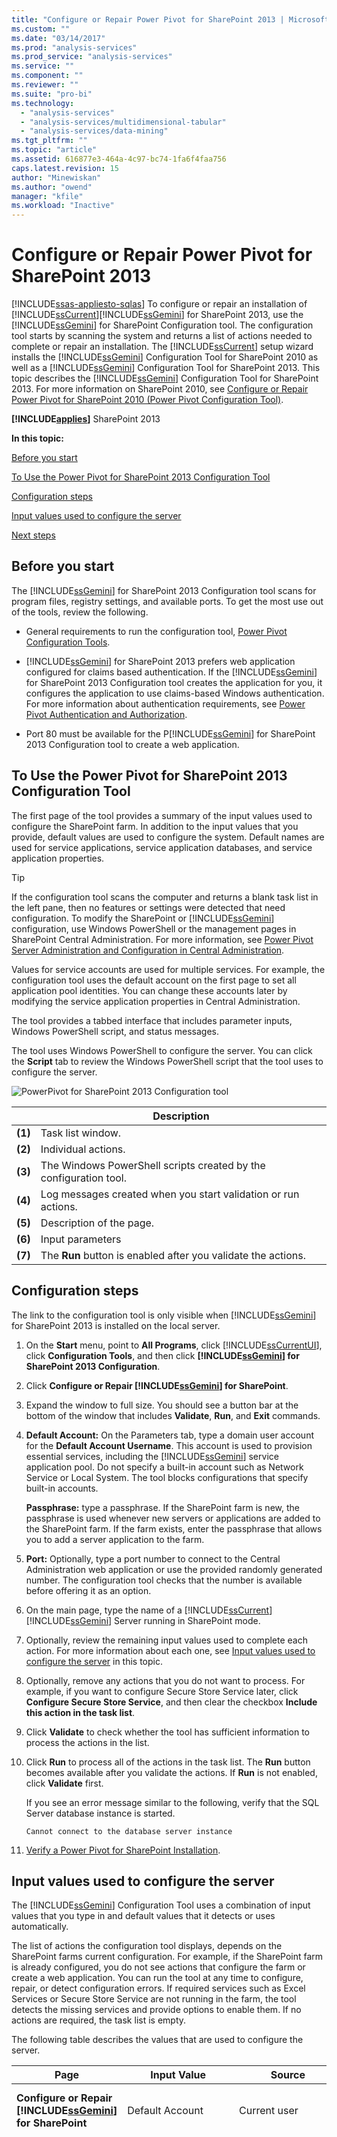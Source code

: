 ```yaml
---
title: "Configure or Repair Power Pivot for SharePoint 2013 | Microsoft Docs"
ms.custom: ""
ms.date: "03/14/2017"
ms.prod: "analysis-services"
ms.prod_service: "analysis-services"
ms.service: ""
ms.component: ""
ms.reviewer: ""
ms.suite: "pro-bi"
ms.technology: 
  - "analysis-services"
  - "analysis-services/multidimensional-tabular"
  - "analysis-services/data-mining"
ms.tgt_pltfrm: ""
ms.topic: "article"
ms.assetid: 616877e3-464a-4c97-bc74-1fa6f4faa756
caps.latest.revision: 15
author: "Minewiskan"
ms.author: "owend"
manager: "kfile"
ms.workload: "Inactive"
---
```

# Configure or Repair Power Pivot for SharePoint 2013
[!INCLUDE[ssas-appliesto-sqlas](../../includes/ssas-appliesto-sqlas.md)]
  To configure or repair an installation of [!INCLUDE[ssCurrent](../../includes/sscurrent-md.md)][!INCLUDE[ssGemini](../../includes/ssgemini-md.md)] for SharePoint 2013, use the [!INCLUDE[ssGemini](../../includes/ssgemini-md.md)] for SharePoint Configuration tool. The configuration tool starts by scanning the system and returns a list of actions needed to complete or repair an installation. The [!INCLUDE[ssCurrent](../../includes/sscurrent-md.md)] setup wizard installs the [!INCLUDE[ssGemini](../../includes/ssgemini-md.md)] Configuration Tool for SharePoint 2010 as well as a [!INCLUDE[ssGemini](../../includes/ssgemini-md.md)] Configuration Tool for SharePoint 2013. This topic describes the [!INCLUDE[ssGemini](../../includes/ssgemini-md.md)] Configuration Tool for SharePoint 2013. For more information on SharePoint 2010, see [Configure or Repair Power Pivot for SharePoint 2010 (Power Pivot Configuration Tool)](http://msdn.microsoft.com/en-us/d61f49c5-efaa-4455-98f2-8c293fa50046).  
  
 **[!INCLUDE[applies](../../includes/applies-md.md)]**  SharePoint 2013  
  
 **In this topic:**  
  
 [Before you start](#bkmk_before)  
  
 [To Use the Power Pivot for SharePoint 2013 Configuration Tool](#bkmk_using)  
  
 [Configuration steps](#bkmk_steps)  
  
 [Input values used to configure the server](#bkmk_input)  
  
 [Next steps](#bkmk_nextsteps)  
  
##  <a name="bkmk_before"></a> Before you start  
 The [!INCLUDE[ssGemini](../../includes/ssgemini-md.md)] for SharePoint 2013 Configuration tool scans for program files, registry settings, and available ports. To get the most use out of the tools, review the following.  
  
-   General requirements to run the configuration tool, [Power Pivot Configuration Tools](../../analysis-services/power-pivot-sharepoint/power-pivot-configuration-tools.md).  
  
-   [!INCLUDE[ssGemini](../../includes/ssgemini-md.md)] for SharePoint 2013 prefers web application configured for claims based authentication. If the [!INCLUDE[ssGemini](../../includes/ssgemini-md.md)] for SharePoint 2013 Configuration tool creates the application for you, it configures the application to use claims-based Windows authentication. For more information about authentication requirements, see [Power Pivot Authentication and Authorization](../../analysis-services/power-pivot-sharepoint/power-pivot-authentication-and-authorization.md).  
  
-   Port 80 must be available for the P[!INCLUDE[ssGemini](../../includes/ssgemini-md.md)] for SharePoint 2013 Configuration tool to create a web application.  
  
##  <a name="bkmk_using"></a> To Use the Power Pivot for SharePoint 2013 Configuration Tool  
 The first page of the tool provides a summary of the input values used to configure the SharePoint farm. In addition to the input values that you provide, default values are used to configure the system. Default names are used for service applications, service application databases, and service application properties.  
  
> [!TIP]  
>  If the configuration tool scans the computer and returns a blank task list in the left pane, then no features or settings were detected that need configuration. To modify the SharePoint or [!INCLUDE[ssGemini](../../includes/ssgemini-md.md)] configuration, use Windows PowerShell or the management pages in SharePoint Central Administration. For more information, see [Power Pivot Server Administration and Configuration in Central Administration](../../analysis-services/power-pivot-sharepoint/power-pivot-server-administration-and-configuration-in-central-administration.md).  
  
 Values for service accounts are used for multiple services. For example, the configuration tool uses the default account on the first page to set all application pool identities. You can change these accounts later by modifying the service application properties in Central Administration.  
  
 The tool provides a tabbed interface that includes parameter inputs, Windows PowerShell script, and status messages.  
  
 The tool uses Windows PowerShell to configure the server. You can click the **Script** tab to review the Windows PowerShell script that the tool uses to configure the server.  
  
 ![PowerPivot for SharePoint 2013 Configuration tool](../../analysis-services/power-pivot-sharepoint/media/ssas-powerpivot-configtool-4-sharepoint2013-mainpage-configure.gif "PowerPivot for SharePoint 2013 Configuration tool")  
  
||Description|  
|-|-----------------|  
|**(1)**|Task list window.|  
|**(2)**|Individual actions.|  
|**(3)**|The Windows PowerShell scripts created by the configuration tool.|  
|**(4)**|Log messages created when you start validation or run actions.|  
|**(5)**|Description of the page.|  
|**(6)**|Input parameters|  
|**(7)**|The **Run** button is enabled after you validate the actions.|  
  
##  <a name="bkmk_steps"></a> Configuration steps  
 The link to the configuration tool is only visible when [!INCLUDE[ssGemini](../../includes/ssgemini-md.md)] for SharePoint 2013 is installed on the local server.  
  
1.  On the **Start** menu, point to **All Programs**, click [!INCLUDE[ssCurrentUI](../../includes/sscurrentui-md.md)], click **Configuration Tools**, and then click **[!INCLUDE[ssGemini](../../includes/ssgemini-md.md)] for SharePoint 2013 Configuration**.  
  
2.  Click **Configure or Repair [!INCLUDE[ssGemini](../../includes/ssgemini-md.md)] for SharePoint**.  
  
3.  Expand the window to full size. You should see a button bar at the bottom of the window that includes **Validate**, **Run**, and **Exit** commands.  
  
4.  **Default Account:** On the Parameters tab, type a domain user account for the **Default Account Username**. This account is used to provision essential services, including the [!INCLUDE[ssGemini](../../includes/ssgemini-md.md)] service application pool. Do not specify a built-in account such as Network Service or Local System. The tool blocks configurations that specify built-in accounts.  
  
     **Passphrase:** type a passphrase. If the SharePoint farm is new, the passphrase is used whenever new servers or applications are added  to the SharePoint farm. If the farm exists, enter the passphrase that allows you to add a server application to the farm.  
  
5.  **Port:** Optionally, type a port number to connect to the Central Administration web application or use the provided randomly generated number. The configuration tool checks that the number is available before offering it as an option.  
  
6.  On the main page, type the name of a [!INCLUDE[ssCurrent](../../includes/sscurrent-md.md)][!INCLUDE[ssGemini](../../includes/ssgemini-md.md)] Server running in SharePoint mode.  
  
7.  Optionally, review the remaining input values used to complete each action. For more information about each one, see [Input values used to configure the server](#bkmk_input) in this topic.  
  
8.  Optionally, remove any actions that you do not want to process. For example, if you want to configure Secure Store Service later, click **Configure Secure Store Service**, and then clear the checkbox **Include this action in the task list**.  
  
9. Click **Validate** to check whether the tool has sufficient information to process the actions in the list.  
  
10. Click **Run** to process all of the actions in the task list. The **Run** button becomes available after you validate the actions. If **Run** is not enabled, click **Validate** first.  
  
     If you see an error message similar to the following, verify that the SQL Server database instance is started.  
  
    ```  
    Cannot connect to the database server instance  
    ```  
  
11. [Verify a Power Pivot for SharePoint Installation](../../analysis-services/instances/install-windows/verify-a-power-pivot-for-sharepoint-installation.md).  
  
##  <a name="bkmk_input"></a> Input values used to configure the server  
 The [!INCLUDE[ssGemini](../../includes/ssgemini-md.md)] Configuration Tool uses a combination of input values that you type in and default values that it detects or uses automatically.  
  
 The list of actions the configuration tool displays, depends on the SharePoint farms current configuration. For example, if the SharePoint farm is already configured, you do not see actions that configure the farm or create a web application. You can run the tool at any time to configure, repair, or detect configuration errors. If required services such as Excel Services or Secure Store Service are not running in the farm, the tool detects the missing services and provide options to enable them. If no actions are required, the task list is empty.  
  
 The following table describes the values that are used to configure the server.  
  
|Page|Input Value|Source|Description|  
|----------|-----------------|------------|-----------------|  
|**Configure or Repair [!INCLUDE[ssGemini](../../includes/ssgemini-md.md)] for SharePoint**|Default Account|Current user|The default account is a domain Windows user account used to provision shared services in the farm. It is used to provision the following:|  
||||-<br />                    [!INCLUDE[ssGemini](../../includes/ssgemini-md.md)] service application|  
||||-Secure Store Service|  
||||-Excel Services|  
||||-The web application pool identity|  
||||-The site collection administrator|  
||||-The [!INCLUDE[ssGemini](../../includes/ssgemini-md.md)] unattended data refresh account.|  
||||By default, the domain account of the current user is used.<br /><br /> Note: It is recommended you replace the default value unless you are configuring a server for evaluation and non-production purposes.<br /><br /> You can change service identities after configuration or repair, using Central Administration.<br /><br /> Optionally, in the [!INCLUDE[ssGemini](../../includes/ssgemini-md.md)] Configuration tool, specify dedicated accounts for the following:|  
||||-Web application, using the **Create Default Web Application** page (assuming that the tool is creating a web application for the farm).|  
||||-<br />                    [!INCLUDE[ssGemini](../../includes/ssgemini-md.md)] unattended data refresh account, using the **Create Unattended Account for Data Refresh** page in this tool.|  
||Database Server|Local [!INCLUDE[ssGemini](../../includes/ssgemini-md.md)] named instance, if available|If a database engine instance is installed as a [!INCLUDE[ssGemini](../../includes/ssgemini-md.md)] named instance, the tool populates the database server field with this instance name. If you did not install the database engine, this field is empty.<br /><br /> **Database Server**  is a required parameter. It can be any version or edition of SQL Server that is supported for SharePoint farms.|  
||Passphrase|User input|If you are creating a new farm, the passphrase you enter is used as the passphrase for the farm. If you are adding [!INCLUDE[ssGemini](../../includes/ssgemini-md.md)] for SharePoint to an existing farm, type the existing farm passphrase.|  
||SharePoint Central Administration port|Default, if needed|If the farm is not configured, the tool provides options to create the farm, including creating an HTTP endpoint to Central Administration. It picks a randomly generated port number that is not in use.|  
||[!INCLUDE[ssGemini](../../includes/ssgemini-md.md)] for Excel Services ([ServerName]\ [!INCLUDE[ssGemini](../../includes/ssgemini-md.md)])|User input|The [!INCLUDE[ssGemini](../../includes/ssgemini-md.md)] server is required for Excel Services to Enable the core [!INCLUDE[ssGemini](../../includes/ssgemini-md.md)] capabilities. The server name you type on this page is also added to the list on the **Configure [!INCLUDE[ssGemini](../../includes/ssgemini-md.md)] Servers** page.|  
|**Configure New Farm**|Database Server<br /><br /> Farm Account<br /><br /> PassPhrase<br /><br /> SharePoint Central Administration port|Default, if needed|The settings default to what you entered on the main page.|  
|**Create [!INCLUDE[ssGemini](../../includes/ssgemini-md.md)] Service Application**|Service Application Name|Default|[!INCLUDE[ssGemini](../../includes/ssgemini-md.md)] Service Application Name The default name is **Default [!INCLUDE[ssGemini](../../includes/ssgemini-md.md)] Service Application**. You can substitute a different value in the tool.|  
||Database Server|Default|The database server to host the [!INCLUDE[ssGemini](../../includes/ssgemini-md.md)] service application database. The default server name is the same database server used for the farm. You can substitute a different value than the default server name.|  
||Database Name|Default|The name of the database to create for the [!INCLUDE[ssGemini](../../includes/ssgemini-md.md)] Service Application Database. The default database name is based on the service application name, followed by a GUID to ensure a unique name. You can substitute a different value in the tool.|  
|**Create Default Web Application**|Web Application Name|Default, if needed|If no web applications exist, the tool creates one. The web application is configured for classic mode authentication, and listens on port 80. The maximum file upload size is set to 2047, the maximum allowed by SharePoint. The larger file upload size is to accommodate the large [!INCLUDE[ssGemini](../../includes/ssgemini-md.md)] files that will be uploaded to the server.|  
||URL|Default, if needed|The tool creates a URL based on the server name, using the same file naming conventions as SharePoint.|  
||Application Pool|Default, if needed|The tool creates a default application pool in IIS.|  
||Application Pool Account and Password|Default, if needed|The application pool account is based on the default account, but you can override it in the tool.|  
||Database Server|Default, if needed|The default database instance is pre-selected to store the application content database, but you can specify a different SQL Server instance in the tool.|  
||Database Name|Default, if needed|The name of the application database. The database name is based on the file naming conventions of SharePoint, but you can choose a different name.|  
|**Deploy Web Application Solution**|URL|Default, if needed|The Default URL is from the default web application.|  
||Maximum File Size (in MB)|Default, if needed|Default setting is 2047. SharePoint document libraries also have a maximum size and the [!INCLUDE[ssGemini](../../includes/ssgemini-md.md)] setting should not exceed the document library setting. For more information, see [Configure Maximum File Upload Size &#40;Power Pivot for SharePoint&#41;](../../analysis-services/power-pivot-sharepoint/configure-maximum-file-upload-size-power-pivot-for-sharepoint.md).|  
|**Create Site Collection**|Site Administrator|Default, if needed|The tool uses the default account. You can override it in the **Create Site Collection** page.|  
||Contact E-mail|Default, if needed|If Microsoft Outlook is configured on the server, the tool will use the email address of the current user. Otherwise, a placeholder value is used.|  
||Site URL|Default, if needed|The tool creates the site URL, using the same URL naming conventions as SharePoint.|  
||Site Title|Default, if needed|The tool adds **[!INCLUDE[ssGemini](../../includes/ssgemini-md.md)] Site** as the default title.|  
|**Activate [!INCLUDE[ssGemini](../../includes/ssgemini-md.md)] Feature in a Site Collection**|Site URL||URL of the site collection for which you are activating [!INCLUDE[ssGemini](../../includes/ssgemini-md.md)] features.|  
||Enable premium feature for this site||Enable the SharePoint site feature ”PremiumSite”.|  
|**Create Secure Store Service Application**|Service Application Name|Default, if needed|Type the name for the Secure Store service application.|  
||Database Server|User input|Type the name of the database server to use for the Secure Store service application.|  
|**Create Secure Store Service Application Proxy**|Service Application Name|Default, if needed|Type the name for the Secure Store service application you typed in the previous page.|  
||Service Application Proxy|Default, if needed|Type the name for the Secure Store service application proxy. The name will appear in the default connection group that associates applications with SharePoint content web applications.|  
|**Update Secure Store Service Master Key**|Service Application Proxy|Default, if needed|Type the name of the Secure Store service application proxy you typed in the previous page.|  
||Passphrase|User input|The master key used for data encryption. By default, the passphrase used to generate the key is the same passphrase that is used to provision new servers in the farm. You can replace the default passphrase with a unique passphrase.|  
|**Create Unattended Account for DataRefresh**|Target Application ID|Default, if needed|Create a target application to stores credentials for unattended [!INCLUDE[ssGemini](../../includes/ssgemini-md.md)] data refresh.<br /><br /> The application ID can be descriptive text.|  
||Friendly Name for Target Application|Default, if needed||  
||Unattended Account User Name and Password|Default, if needed|Type credentials of a Windows user account that is used by the target application to run unattended data refresh. For more information, see [Configure Excel Services data refresh by using the unattended service account in SharePoint Server 2013](http://technet.microsoft.com/library/hh525344\(office.15\).aspx) (http://technet.microsoft.com/en-us/library/hh525344(office.15).aspx).|  
||Site URL|Default, if needed|Type the site URL of the site collection associated wit the target application. To associate with additional site collections, use SharePoint Central administration.|  
|**Create Excel Services Service Application**|Service Application Name|Default, if needed|Type a service application name. A service application database with the same name is created on the SharePoint farm’s database server.|  
|**Configure [!INCLUDE[ssGemini](../../includes/ssgemini-md.md)] Servers**|Service Application Name|Default, if needed|Service application name you typed on the previous page.|  
||[!INCLUDE[ssGemini](../../includes/ssgemini-md.md)] Server Name||List of Registered [!INCLUDE[ssGemini](../../includes/ssgemini-md.md)] Servers.<br /><br /> The server name typed on the main page is automatically be added to this page.|  
|**Register [!INCLUDE[ssGemini](../../includes/ssgemini-md.md)] Add-in as Excel Services Usage Tracker**|Service Application Name||Service application name you typed on the previous page.|  
|||||  
  
 If the [!INCLUDE[ssGemini](../../includes/ssgemini-md.md)] for SharePoint 2013 Configuration tool creates the farm, it creates the required databases on the database server, using the same file naming conventions as SharePoint. You cannot change the farm database name.  
  
 If the tool creates a site collection, it creates a content database on the database server, using the same file naming conventions as SharePoint. You cannot change the content database name.  
  
## Verify the Configuration  
 See the “Verify [!INCLUDE[ssGemini](../../includes/ssgemini-md.md)] Configuration“ section of [Configure Power Pivot and Deploy Solutions &#40;SharePoint 2013&#41;](../../analysis-services/instances/install-windows/configure-power-pivot-and-deploy-solutions-sharepoint-2013.md).  
  
##  <a name="bkmk_nextsteps"></a> Next steps  
 After you complete server installation, there are several post-installation tasks you should perform:  
  
-   Grant SharePoint permissions to individuals and groups. This task is necessary to enable access to sites and content.  
  
-   Change the service application pool identities to run under a different account. Specifying different identities for services and applications is a SharePoint best practice recommendation for secure deployment.  
  
-   Create additional trusted sites in Excel Services so that you can vary permissions and configuration settings that work best for [!INCLUDE[ssGemini](../../includes/ssgemini-md.md)] data access.  
  
-   Install commonly used data providers to enable server-side data refresh.  
  
### Grant SharePoint Permissions to Workbook Users  
 Users will need SharePoint permissions before they can publish or view workbooks. Grant **View** permissions to users who need to view published workbooks and **Contribute** permissions to users who publish or manage workbooks. You must be a site collection administrator to grant permissions.  
  
1.  In a SharePoint 2013 site, click the settings icon ![SharePoint Settings](../../analysis-services/media/as-sharepoint2013-settings-gear.gif "SharePoint Settings") and then click **Site Settings**.  
  
2.  Click **Site Permissions** in the **Users and Permissions** group.  
  
3.  Create groups as needed if you want a set of users with **Contribute** permissions and another group for a set of users with only **View** permissions.  
  
4.  Enter the Windows domain user or group accounts who should have membership in the groups. As before, do not use e-mail addresses or distribution group if the application is configured for classic authentication.  
  
### Install Data Providers Used in Data Refresh and Check User Permissions  
 Server-side data refresh allows users to re-import updated data to their workbooks in unattended mode. In order for data refresh to succeed, the server runnin Analysis Services in SharePoint mode must have the same data providers that were used to originally import the data. In addition, the user account under which data refresh runs often requires read permissions on the external data sources. Be sure to check the requirements for enabling and configuring data refresh to ensure a successful outcome. For more information, see [Power Pivot Data Refresh with SharePoint 2010](http://msdn.microsoft.com/en-us/01b54e6f-66e5-485c-acaa-3f9aa53119c9).  
  
> [!NOTE]  
>  For [!INCLUDE[ssCurrent](../../includes/sscurrent-md.md)][!INCLUDE[ssGemini](../../includes/ssgemini-md.md)] for SharePoint 2013, the data providers are installed when you run the **spPowerPivot.msi** installer and [!INCLUDE[ssGemini](../../includes/ssgemini-md.md)] for SharePoint 2013 Configuration tool. For more information, see [Install or Uninstall the Power Pivot for SharePoint Add-in &#40;SharePoint 2013&#41;](../../analysis-services/instances/install-windows/install-or-uninstall-the-power-pivot-for-sharepoint-add-in-sharepoint-2013.md).  
  
### Change Application Pool and Service Identities in SharePoint  
 The [!INCLUDE[ssGemini](../../includes/ssgemini-md.md)] Configuration tool provisions farm features, applications, and services to run under a single account. This simplifies installation, but it does not result in a deployment that meets the security requirements of a SharePoint farm. To create a more robust deployment, change the application pools and service identities to run under different accounts after setup is complete. For more information, see [Configure Power Pivot Service Accounts](../../analysis-services/power-pivot-sharepoint/configure-power-pivot-service-accounts.md).  
  
### Create Additional Trusted Sites in Excel Services  
 You can add trusted sites in Excel Services to vary permissions and configuration settings on sites that provide Excel workbooks and [!INCLUDE[ssGemini](../../includes/ssgemini-md.md)] data. For more information, see [Create a trusted location for Power Pivot sites in Central Administration](../../analysis-services/power-pivot-sharepoint/create-a-trusted-location-for-power-pivot-sites-in-central-administration.md).  
  
### Build a [!INCLUDE[ssGemini](../../includes/ssgemini-md.md)] Workbook  
 After you have the server components installed in a farm, you can create your first Excel 2013 workbook that uses embedded [!INCLUDE[ssGemini](../../includes/ssgemini-md.md)] data, and then publish it to a SharePoint library. Alternatively, you can upload or publish a sample [!INCLUDE[ssGemini](../../includes/ssgemini-md.md)] workbook to verify [!INCLUDE[ssGemini](../../includes/ssgemini-md.md)] data access in SharePoint. For more information, see the following:  
  
-   [Power Pivot Help](https://support.office.com/en-us/article/Power-Pivot-Help-241aac41-92e3-4e46-ae58-2f2cd7dbcf4f) (https://support.office.com/en-us/article/Power-Pivot-Help-241aac41-92e3-4e46-ae58-2f2cd7dbcf4f).  
  
-   [Start Power Pivot in Excel 2013 add-in](http://office.microsoft.com/excel-help/start-powerpivot-in-excel-2013-add-in-HA102837097.aspx?CTT=5&origin=HA102837110) (http://office.microsoft.com/excel-help/start-powerpivot-in-excel-2013-add-in-HA102837097.aspx?CTT=5&origin=HA102837110).  
  
### Add additional Analysis Services servers in SharePoint mode  
 Over time, if you determine that additional data storage and processing capability is needed, you can add additional servers running Analysis Services in SharePoint mode to the farm. For [!INCLUDE[ssCurrent](../../includes/sscurrent-md.md)][!INCLUDE[ssGemini](../../includes/ssgemini-md.md)] for SharePoint 2013, you install new [!INCLUDE[ssASnoversion](../../includes/ssasnoversion-md.md)] servers in SharePoint mode and then configure Excel Services. For more information, see the “Beyond the single-server installation” section of [Install Analysis Services in Power Pivot Mode](../../analysis-services/instances/install-windows/install-analysis-services-in-power-pivot-mode.md).  
  
## Additional Resources  
 ![SharePoint Settings](../../analysis-services/media/as-sharepoint2013-settings-gear.gif "SharePoint Settings") [Submit feedback and contact information through Microsoft SQL Server Connect](https://connect.microsoft.com/SQLServer/Feedback) (https://connect.microsoft.com/SQLServer/Feedback).  
  
## See Also  
 [Install or Uninstall the Power Pivot for SharePoint Add-in &#40;SharePoint 2013&#41;](../../analysis-services/instances/install-windows/install-or-uninstall-the-power-pivot-for-sharepoint-add-in-sharepoint-2013.md)   
 [Power Pivot Configuration Tools](../../analysis-services/power-pivot-sharepoint/power-pivot-configuration-tools.md)   
 [Power Pivot Server Administration and Configuration in Central Administration](../../analysis-services/power-pivot-sharepoint/power-pivot-server-administration-and-configuration-in-central-administration.md)   
 [Upgrade Workbooks and Scheduled Data Refresh &#40;SharePoint 2013&#41;](../../analysis-services/instances/install-windows/upgrade-workbooks-and-scheduled-data-refresh-sharepoint-2013.md)  
  
  
